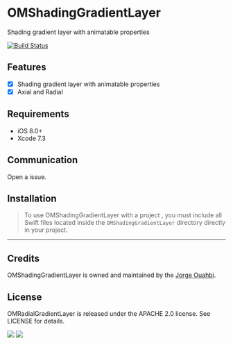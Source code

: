# OMShadingGradientLayer

Shading gradient layer with animatable properties

[![Build Status](https://travis-ci.org/jaouahbi/OMShadingGradientLayer.svg?branch=master)](https://travis-ci.org/jaouahbi/OMShadingGradientLayer)

## Features

- [x] Shading gradient layer with animatable properties
- [x] Axial and Radial

## Requirements

- iOS 8.0+
- Xcode 7.3

## Communication

Open a issue.

## Installation

> To use OMShadingGradientLayer with a project , you must include all Swift files located inside the `OMShadingGradientLayer` directory directly in your project.

* * *

## Credits

OMShadingGradientLayer is owned and maintained by the [Jorge Ouahbi](https://twitter.com/j0rge0m).

## License

OMRadialGradientLayer is released under the APACHE 2.0 license. See LICENSE for details.

![](https://github.com/jaouahbi/OMShadingGradientLayer/blob/master/ScreenShot/ScreenShot_1.png)
![](https://github.com/jaouahbi/OMShadingGradientLayer/blob/master/ScreenShot/ScreenShot_2.png)
